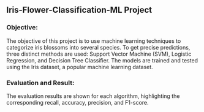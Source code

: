 ## Iris-Flower-Classification-ML Project
### Objective: 
The objective of this project is to use machine learning techniques to categorize iris blossoms into several species. To get precise predictions, three distinct methods are used: Support Vector Machine (SVM), Logistic Regression, and Decision Tree Classifier. The models are trained and tested using the Iris dataset, a popular machine learning dataset.
### Evaluation and Result: 
The evaluation results are shown for each algorithm, highlighting the corresponding recall, accuracy, precision, and F1-score.
